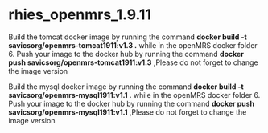 # rhies_openmrs_1.9.11

 Build the tomcat docker image by running the command  **docker build -t  savicsorg/openmrs-tomcat1911:v1.3 .**  while in the openMRS docker folder
6. Push your image to the docker hub by running the command **docker push savicsorg/openmrs-tomcat1911:v1.3** 
,Please do not forget to change the image version

 Build the mysql docker image by running the command  **docker build -t  savicsorg/openmrs-mysql1911:v1.1 .**  while in the openMRS docker folder
6. Push your image to the docker hub by running the command **docker push savicsorg/openmrs-mysql1911:v1.1** 
,Please do not forget to change the image version